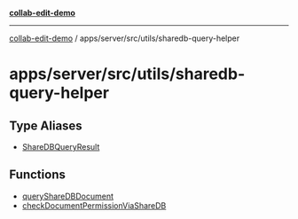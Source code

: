 [**collab-edit-demo**](../../../../../README.md)

***

[collab-edit-demo](../../../../../README.md) / apps/server/src/utils/sharedb-query-helper

# apps/server/src/utils/sharedb-query-helper

## Type Aliases

- [ShareDBQueryResult](type-aliases/ShareDBQueryResult.md)

## Functions

- [queryShareDBDocument](functions/queryShareDBDocument.md)
- [checkDocumentPermissionViaShareDB](functions/checkDocumentPermissionViaShareDB.md)
